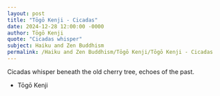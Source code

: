 ```yaml
---
layout: post
title: "Tōgō Kenji - Cicadas"
date: 2024-12-28 12:00:00 -0000
author: Tōgō Kenji
quote: "Cicadas whisper"
subject: Haiku and Zen Buddhism
permalink: /Haiku and Zen Buddhism/Tōgō Kenji/Tōgō Kenji - Cicadas
---
```


Cicadas whisper
beneath the old cherry tree,
echoes of the past.

- Tōgō Kenji
